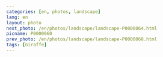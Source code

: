 ```yaml
---
categories: [en, photos, landscape]
lang: en
layout: photo
next_photo: /en/photos/landscape/landscape-P0000064.html
picname: P0000060
prev_photo: /en/photos/landscape/landscape-P0000068.html
tags: [Giraffe]
---
```

